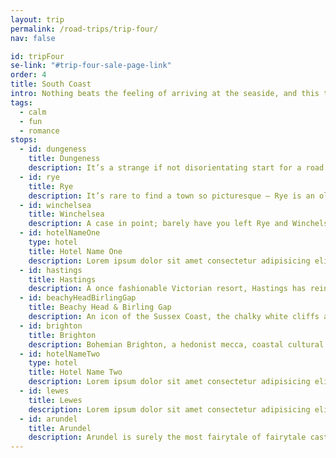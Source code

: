 ```yaml
---
layout: trip
permalink: /road-trips/trip-four/
nav: false

id: tripFour
se-link: "#trip-four-sale-page-link"
order: 4
title: South Coast
intro: Nothing beats the feeling of arriving at the seaside, and this tour of the south coast is as quintessentially seaside as it gets. From the strange to the quirky, chic to flamboyant, this tour of famed seaside towns and sights is set to stir that nostalgia and inspire your adventure.
tags:
  - calm
  - fun
  - romance
stops:
  - id: dungeness
    title: Dungeness
    description: It’s a strange if not disorientating start for a road trip. Dungeness, in all its shingled glory, offers a landscape that is stark and strange. The long shingle expanse is punctuated by a tall, dark lighthouse, backdropped by a power station whose pylons stretch into the distance. Small fisherman’s huts and cottages sparsely populate the peninsula, increasing the sense of total isolation. Throw in oddities like a miniature steam railway, an exquisite seafood shack all on its own, and a clutch of art installations throughout, and you have one of the most extraordinary coastal destinations in the country. If you start feeling a little twitchy, best to breeze past the far more pleasant stretch known as Camber Sands before arriving at your first stop.
  - id: rye
    title: Rye
    description: It’s rare to find a town so picturesque – Rye is an old-world jewel, a medieval, cobbled, creaky town that is perhaps one of the most beautiful on the south coast. Tumbling Tudor fronts line the high street, casting shade on the gulleys and snickets that wind through the back streets. Explore them and you’ll find hidden-away pubs, delightful tea rooms, crafty shops, and the catch-of-the-day served up in cosy restaurants. Rye is, simply put, beautiful. But don’t linger too long, this part of Sussex abounds with jaw-dropping towns and villages.
  - id: winchelsea
    title: Winchelsea
    description: A case in point; barely have you left Rye and Winchelsea looms into view. After a hair-raising hairpin, look out for the medieval gate that appears out of seemingly nowhere. It is, of course, the entrance to this once prosperous town. A victim to modernity and erosion, Winchelsea was once an incredibly important port town. Since the 15th century however, it has steadily declined, which offers a strange grandeur to the place that seems at odds with its diminutive size. Laid out in a unique grid pattern, walk its few streets and embrace the village idyll, a perfect Sussex hamlet that seems lifted from the set of a twee and gentle rom-com.
  - id: hotelNameOne
    type: hotel
    title: Hotel Name One
    description: Lorem ipsum dolor sit amet consectetur adipisicing elit. Quia et neque porro a, labore repellendus iusto soluta, repudiandae deserunt iure animi optio, debitis explicabo quo. Nobis magnam quae neque voluptas enim, temporibus perspiciatis iusto nostrum veritatis nesciunt, sit cupiditate distinctio.
  - id: hastings
    title: Hastings
    description: A once fashionable Victorian resort, Hastings has reinvented itself as a wonderful mix of classic seaside charms and stylish hub of creatives, with a smattering of indie businesses offering fine wares to savvy visitors. Head for the pier with fish and chips in hand, brave the cliffside funicular and walk the pretty streets of the Old Town, finding bargains in the town’s many antique and bric-a-brac stores. Discover design-forward boutiques, record shops, craft bars and more – it’s a town of two very different experiences that somehow seamlessly fit together.
  - id: beachyHeadBirlingGap
    title: Beachy Head & Birling Gap
    description: An icon of the Sussex Coast, the chalky white cliffs are one of those picture-postcard perfect scenes. Take Beachy Head road for an elevated straight, a horizon that disappears off the tall cliffs you’re speeding toward. The first stop is Beachy Head, the tallest cliff around, and a short walk to its rather daunting edge offers stomach-turning views - remember, there’s no railings, just one menacing drop. Don’t miss top-down views of the lighthouse as you clamber to the head. Further down the road, the twists and turns snake around the cliffs, where another stop at Birling Gap (fitted out with a visitors centre where you can grab a coffee) provides views of Beachy head to the left, and the Seven Sisters to the right.
  - id: brighton
    title: Brighton
    description: Bohemian Brighton, a hedonist mecca, coastal cultural capital, artsy and chic. Its like no other seaside town; flamboyant and proud, it’s a buzzing place where fun is a guarantee. Filled with those creative types, explore the Lanes for indie shopping, where boutique and handmade reigns supreme. Throw in some of the coolest cafe and bar hangouts anywhere in the south, and you’ve got one dazzling destination.
  - id: hotelNameTwo
    type: hotel
    title: Hotel Name Two
    description: Lorem ipsum dolor sit amet consectetur adipisicing elit. Quia et neque porro a, labore repellendus iusto soluta, repudiandae deserunt iure animi optio, debitis explicabo quo. Nobis magnam quae neque voluptas enim, temporibus perspiciatis iusto nostrum veritatis nesciunt, sit cupiditate distinctio.
  - id: lewes
    title: Lewes
    description: Lorem ipsum dolor sit amet consectetur adipisicing elit. Quia et neque porro a, labore repellendus iusto soluta, repudiandae deserunt iure animi optio, debitis explicabo quo. Nobis magnam quae neque voluptas enim, temporibus perspiciatis iusto nostrum veritatis nesciunt, sit cupiditate distinctio.
  - id: arundel
    title: Arundel
    description: Arundel is surely the most fairytale of fairytale castles in England. It dwarfs the idyllic village to its side, towering above the South Downs hills in all its pomp and splendour. Its Norman roots are overshadowed by the whimsical Gothic remodel in the 19th century, which its romantic appearance owes alot to. In the village, most places cater to the throngs of eager visitors. That means there’s no shortage of cream teas, lunches, antiques and trinkets to indulge in. In fact, stock up now, because you’d be a fool to miss the gorgeous walking opportunities and incredible roads that wind through the South Downs.
---
```

